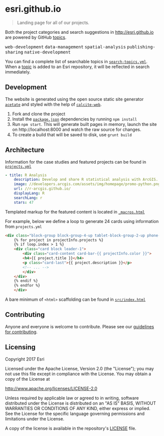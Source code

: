 # esri.github.io

> Landing page for all of our projects.

Both the project categories and search suggestions in http://esri.github.io are powered by GitHub [topics](https://github.com/blog/2309-introducing-topics).

<kbd>web-development</kbd> <kbd>data-management</kbd> <kbd>spatial-analysis</kbd> <kbd>publishing-sharing</kbd> <kbd>native-development</kbd>

You can find a complete list of searchable topics in [`search-topics.yml`](src/data/search-topics.yml). When a [topic](https://github.com/blog/2309-introducing-topics) is added to an Esri repository, it will be reflected in search immediately.

## Development

The website is generated using the open source static site generator [`acetate`](https://github.com/patrickarlt/acetate) and styled with the help of [`calcite-web`](https://esri.github.io/calcite-web/).

1. Fork and clone the project
2. Install the [`package.json`](package.json) dependencies by running `npm install`
3. Run `npm start`. This will generate built pages in memory, launch the site on http://localhost:8000 and watch the raw source for changes.
4. To create a build that will be saved to disk, use `grunt build`

## Architecture

Information for the case studies and featured projects can be found in [`projects.yml`](src/data/projects.yml)

```yaml
- title: R Analysis
    description: Develop and share R statistical analysis with ArcGIS.
    image: //developers.arcgis.com/assets/img/homepage/promo-python.png
    url: //r-arcgis.github.io/
    displayLang: R
    searchLang: r
    stars: 47
```

Templated markup for the featured content is located in [`_macros.html`](src/layouts/_macros.html)

For example, below we define a loop to generate 24 cards using information from `projects.yml`
```html
<div class="block-group block-group-4-up tablet-block-group-2-up phone-block-group-1-up">
    {% for project in projectInfo.projects %}
    {% if loop.index > 1 %}
    <div class="card block leader-1">
        <div class="card-content card-bar-{{ projectInfo.color }}">
        <h4>{{ project.title }}</h4>
        <p class="card-last">{{ project.description }}</p>
        <!-- ... -->
        </div>
    </div>
    {% endif %}
    {% endfor %}
    </div>
```
A bare minimum of `<html>` scaffolding can be found in [`src/index.html`](https://github.com/Esri/esri.github.io/blob/master/src/index.html)

## Contributing

Anyone and everyone is welcome to contribute. Please see our [guidelines for contributing](https://github.com/esri/contributing).

## Licensing

Copyright 2017 Esri

Licensed under the Apache License, Version 2.0 (the "License");
you may not use this file except in compliance with the License.
You may obtain a copy of the License at

   http://www.apache.org/licenses/LICENSE-2.0

Unless required by applicable law or agreed to in writing, software
distributed under the License is distributed on an "AS IS" BASIS,
WITHOUT WARRANTIES OR CONDITIONS OF ANY KIND, either express or implied.
See the License for the specific language governing permissions and
limitations under the License.

A copy of the license is available in the repository's [LICENSE]( https://raw.github.com/Esri/esri.github.com/master/license.txt) file.

